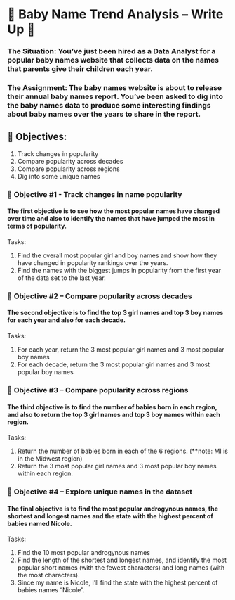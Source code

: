 # 👶 Baby Name Trend Analysis – Write Up 👶

### The Situation: You’ve just been hired as a Data Analyst for a popular baby names website that collects data on the names that parents give their children each year.
### The Assignment: The baby names website is about to release their annual baby names report. You’ve been asked to dig into the baby names data to produce some interesting findings about baby names over the years to share in the report. 

## 🍼 **Objectives:**
1. Track changes in popularity
2. Compare popularity across decades
3. Compare popularity across regions
4. Dig into some unique names

### 🍼 **Objective #1 - Track changes in name popularity**

#### The first objective is to see how the most popular names have changed over time and also to identify the names that have jumped the most in terms of popularity. 
	
Tasks:
 
1. Find the overall most popular girl and boy names and show how they have changed in popularity rankings over the years.
2. Find the names with the biggest jumps in popularity from the first year of the data set to the last year. 

### 🍼 **Objective #2 – Compare popularity across decades**

#### The second objective is to find the top 3 girl names and top 3 boy names for each year and also for each decade.

Tasks:

1. For each year, return the 3 most popular girl names and 3 most popular boy names
2. For each decade, return the 3 most popular girl names and 3 most popular boy names

### 🍼 **Objective #3 – Compare popularity across regions**

#### The third objective is to find the number of babies born in each region, and also to return the top 3 girl names and top 3 boy names within each region. 
	
 Tasks:
 
1. Return the number of babies born in each of the 6 regions. (**note: MI is in the Midwest region)
2. Return the 3 most popular girl names and 3 most popular boy names within each region. 

### 🍼 **Objective #4 – Explore unique names in the dataset**
	
#### The final objective is to find the most popular androgynous names, the shortest and longest names and the state with the highest percent of babies named Nicole. 

Tasks:

1. Find the 10 most popular androgynous names 
2. Find the length of the shortest and longest names, and identify the most popular short names (with the fewest characters) and long names (with the most characters).
3. Since my name is Nicole, I’ll find the state with the highest percent of babies names “Nicole”. 
